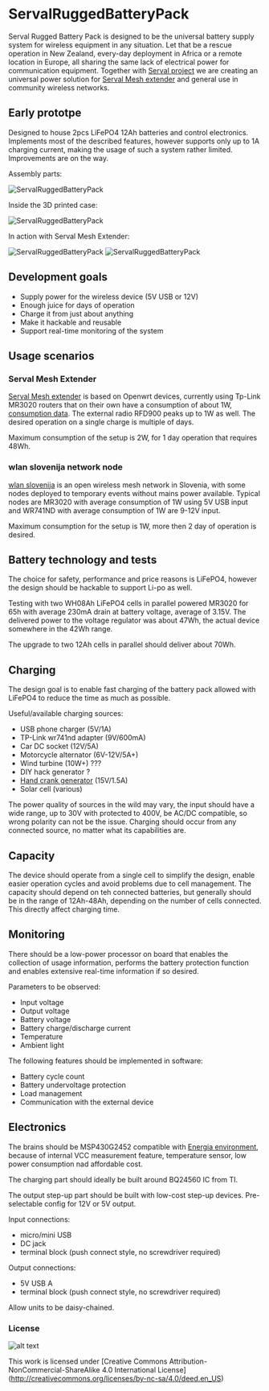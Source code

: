 ServalRuggedBatteryPack
=======================

Serval Rugged Battery Pack is designed to be the universal battery supply system for wireless equipment in any situation. Let that be a rescue operation in New Zealand, every-day deployment in Africa or a remote location in Europe, all sharing the same lack of electrical power for communication equipment. Together with [Serval project](http://www.servalproject.org/)  we are creating an universal power solution for [Serval Mesh extender](http://developer.servalproject.org/dokuwiki/doku.php?id=content:meshextender:main_page)  and general use in community wireless networks.

## Early prototpe
Designed to house 2pcs LiFePO4 12Ah batteries and control electronics. Implements most of the described features, however supports only up to 1A charging current, making the usage of such a system rather limited. Improvements are on the way.

Assembly parts:

![ServalRuggedBatteryPack](https://raw.github.com/IRNAS/ServalRuggedBatteryPack/master/photos/SRBP-Proto-2.jpg)

Inside the 3D printed case:

![ServalRuggedBatteryPack](https://raw.github.com/IRNAS/ServalRuggedBatteryPack/master/photos/SRBP-Proto-3.jpg)

In action with Serval Mesh Extender:

![ServalRuggedBatteryPack](https://raw.github.com/IRNAS/ServalRuggedBatteryPack/master/photos/SRBP-Proto-1.jpg)
![ServalRuggedBatteryPack](https://raw.github.com/IRNAS/ServalRuggedBatteryPack/master/photos/SRBP-Proto-4.jpg)

## Development goals
 * Supply power for the wireless device (5V USB or 12V)
 * Enough juice for days of operation
 * Charge it from just about anything
 * Make it hackable and reusable
 * Support real-time monitoring of the system
 
## Usage scenarios

### Serval Mesh Extender
[Serval Mesh extender](http://developer.servalproject.org/dokuwiki/doku.php?id=content:meshextender:main_page) is based on Openwrt devices, currently using Tp-Link MR3020 routers that on their own have a consumption of about 1W, [consumption data](http://developer.servalproject.org/dokuwiki/doku.php?id=content:meshextender:power_consumption_table). The external radio RFD900 peaks up to 1W as well. The desired operation on a single charge is multiple of days.

Maximum consumption of the setup is 2W, for 1 day operation that requires 48Wh.

### wlan slovenija network node
[wlan slovenija](https://wlan-si.net/)  is an open wireless mesh network in Slovenia, with some nodes deployed to temporary events without mains power available. Typical nodes are MR3020 with average consumption of 1W using 5V USB input and WR741ND with average consumption of 1W are 9-12V input.

Maximum consumption for the setup is 1W, more then 2 day of operation is desired.

## Battery technology and tests
The choice for safety, performance and price reasons is LiFePO4, however the design should be hackable to support Li-po as well.

Testing with two WH08Ah LiFePO4 cells in parallel powered MR3020 for 65h with average 230mA drain at battery voltage, average of 3.15V. The delivered power to the voltage regulator was about 47Wh, the actual device somewhere in the 42Wh range.

The upgrade to two 12Ah cells in parallel should deliver about 70Wh.

## Charging
The design goal is to enable fast charging of the battery pack allowed with LiFePO4 to reduce the time as much as possible.

Useful/available charging sources:
 * USB phone charger (5V/1A)
 * TP-Link wr741nd adapter (9V/600mA)
 * Car DC socket (12V/5A)
 * Motorcycle alternator (6V-12V/5A+)
 * Wind turbine (10W+) ???
 * DIY hack generator ?
 * [Hand crank generator](http://wiki.laptop.org/go/Peripherals/Hand_Crank) (15V/1.5A)
 * Solar cell (various)
 
The power quality of sources in the wild may vary, the input should have a wide range, up to 30V with protected to 400V, be AC/DC compatible, so wrong polarity can not be the issue. Charging should occur from any connected source, no matter what its capabilities are.

## Capacity
The device should operate from a single cell to simplify the design, enable easier operation cycles and avoid problems due to cell management. The capacity should depend on teh connected batteries, but generally should be in the range of 12Ah-48Ah, depending on the number of cells connected. This directly affect charging time.

## Monitoring
There should be a low-power processor on board that enables the collection of usage information, performs the battery protection function and enables extensive real-time information if so desired.

Parameters to be observed:
 * Input voltage
 * Output voltage
 * Battery voltage
 * Battery charge/discharge current
 * Temperature
 * Ambient light
 
The following features should be implemented in software:
 * Battery cycle count
 * Battery undervoltage protection
 * Load management
 * Communication with the external device
 
## Electronics
The brains should be MSP430G2452 compatible with [Energia environment](http://energia.nu), because of internal VCC measurement feature, temperature sensor, low power consumption nad affordable cost.

The charging part should ideally be built around BQ24560 IC from TI.

The output step-up part should be built with low-cost step-up devices. Pre-selectable config for 12V or 5V output.

Input connections:
 * micro/mini USB
 * DC jack
 * terminal block (push connect style, no screwdriver required)
 
Output connections:
 * 5V USB A
 * terminal block (push connect style, no screwdriver required)
 
 Allow units to be daisy-chained.
 
### License
![alt text](http://i.creativecommons.org/l/by-nc-sa/4.0/88x31.png "CC-NC-SA")

This work is licensed under [Creative Commons Attribution-NonCommercial-ShareAlike 4.0 International License] (http://creativecommons.org/licenses/by-nc-sa/4.0/deed.en_US)


 
 

 